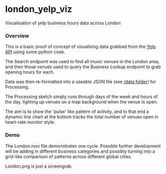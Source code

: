 # london_yelp_viz
Visualisation of yelp business hours data across London


### Overview

This is a basic proof of concept of visualising data grabbed from the [Yelp API](https://www.yelp.com/developers/documentation/v3) using some python code.

The Search endpoint was used to find all music venues in the London area, and then those venues used to query the Business Lookup endpoint to grab opening hours for each.

Data was then re-formatted into a useable JSON file (see [/data folder](https://github.com/greg-slater/london_yelp_viz/tree/master/data)) for Processing.

The Processing sketch simply runs through days of the week and hours of the day, lighting up venues on a map background when the venue is open.

The aim is to show the 'pulse' like pattern of activity, and to that end a dynamic line chart at the bottom tracks the total number of venues open in heart-rate monitor style.


### Demo

The London.mov file demonstrates one cycle. Possible further development will be adding in different business categories and possibly turning into a grid-like comparison of patterns across different global cities.

London.png is just a screengrab.
